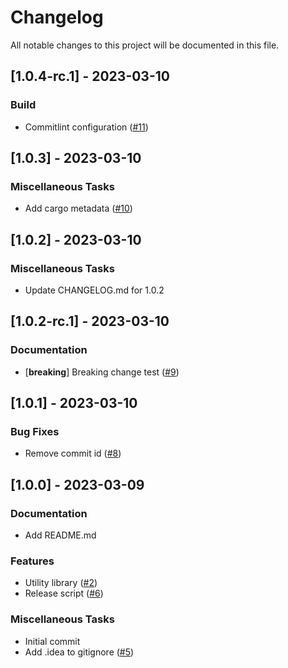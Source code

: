 # Changelog

All notable changes to this project will be documented in this file.

## [1.0.4-rc.1] - 2023-03-10

### Build

- Commitlint configuration ([#11](https://github.com/fmorency/fmorency-release-test/issues/11))

## [1.0.3] - 2023-03-10

### Miscellaneous Tasks

- Add cargo metadata ([#10](https://github.com/fmorency/fmorency-release-test/issues/10))

## [1.0.2] - 2023-03-10

### Miscellaneous Tasks

- Update CHANGELOG.md for 1.0.2

## [1.0.2-rc.1] - 2023-03-10

### Documentation

- [**breaking**] Breaking change test ([#9](https://github.com/fmorency/fmorency-release-test/issues/9))

## [1.0.1] - 2023-03-10

### Bug Fixes

- Remove commit id ([#8](https://github.com/fmorency/fmorency-release-test/issues/8))

## [1.0.0] - 2023-03-09

### Documentation

- Add README.md

### Features

- Utility library ([#2](https://github.com/fmorency/fmorency-release-test/issues/2))
- Release script ([#6](https://github.com/fmorency/fmorency-release-test/issues/6))

### Miscellaneous Tasks

- Initial commit
- Add .idea to gitignore ([#5](https://github.com/fmorency/fmorency-release-test/issues/5))

